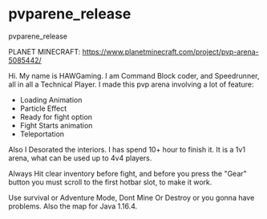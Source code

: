 # pvparene_release
pvparene_release

PLANET MINECRAFT: https://www.planetminecraft.com/project/pvp-arena-5085442/


Hi. My name is HAWGaming. I am Command Block coder, and Speedrunner, all in all a Technical Player.
I made this pvp arena involving a lot of feature:

- Loading Animation
- Particle Effect
- Ready for fight option
- Fight Starts animation
- Teleportation

Also I Desorated the interiors. I has spend 10+ hour to finish it. It is a 1v1 arena, what can be used up to 4v4 players.

Always Hit clear inventory before fight, and before you press the "Gear" button you must scroll to the first hotbar slot, to make it work.

Use survival or Adventure Mode, Dont Mine Or Destroy or you gonna have problems. Also the map for Java 1.16.4.
